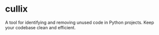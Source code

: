 # cullix
A tool for identifying and removing unused code in Python projects. Keep your codebase clean and efficient.
